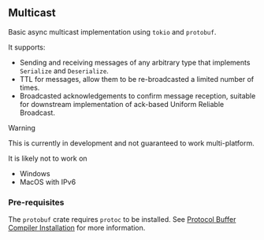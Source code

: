 ## Multicast

Basic async multicast implementation using `tokio` and `protobuf`.

It supports:
- Sending and receiving messages of any arbitrary type that implements `Serialize` and `Deserialize`.
- TTL for messages, allow them to be re-broadcasted a limited number of times.
- Broadcasted acknowledgements to confirm message reception, suitable for downstream implementation of ack-based Uniform Reliable Broadcast.

> [!WARNING]
> This is currently in development and not guaranteed to work multi-platform.
>
> It is likely not to work on
> - Windows
> - MacOS with IPv6

### Pre-requisites

The `protobuf` crate requires `protoc` to be installed. See [Protocol Buffer Compiler Installation](https://grpc.io/docs/protoc-installation/) for more information.
